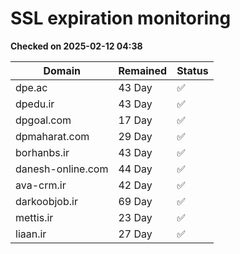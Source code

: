 # SSL expiration monitoring

**Checked on 2025-02-12 04:38**

| Domain | Remained | Status       |
|--------|----------|--------------|
| dpe.ac     | 43 Day   | ✅ |
| dpedu.ir     | 43 Day   | ✅ |
| dpgoal.com     | 17 Day   | ✅ |
| dpmaharat.com     | 29 Day   | ✅ |
| borhanbs.ir     | 43 Day   | ✅ |
| danesh-online.com     | 44 Day   | ✅ |
| ava-crm.ir     | 42 Day   | ✅ |
| darkoobjob.ir     | 69 Day   | ✅ |
| mettis.ir     | 23 Day   | ✅ |
| liaan.ir     | 27 Day   | ✅ |
